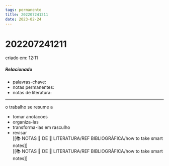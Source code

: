 ```yaml
---
tags: permanente
title: 202207241211
date: 2023-02-24
---
```


# 202207241211

criado em: 12:11

##### Relacionado

- palavras-chave:
- notas permanentes:
- notas de literatura:

---

o trabalho se resume a

- tomar anotacoes
- organiza-las
- transforma-las em rasculho
- revisar  
[[📚 NOTAS 📖 DE 📘 LITERATURA/REF BIBLIOGRÁFICA/how to take smart notes]]  
[[📚 NOTAS 📖 DE 📘 LITERATURA/REF BIBLIOGRÁFICA/how to take smart notes]]
